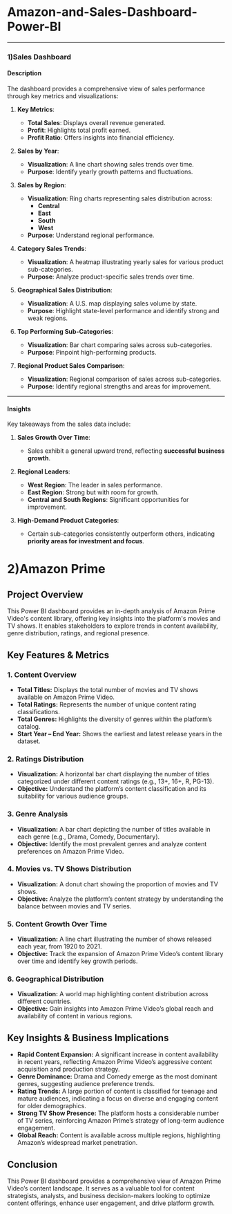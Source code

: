 # Amazon-and-Sales-Dashboard-Power-BI

---

### 1)**Sales Dashboard**

#### **Description**
The dashboard provides a comprehensive view of sales performance through key metrics and visualizations:

1. **Key Metrics**:
   - **Total Sales**: Displays overall revenue generated.
   - **Profit**: Highlights total profit earned.
   - **Profit Ratio**: Offers insights into financial efficiency.

2. **Sales by Year**:
   - **Visualization**: A line chart showing sales trends over time.
   - **Purpose**: Identify yearly growth patterns and fluctuations.

3. **Sales by Region**:
   - **Visualization**: Ring charts representing sales distribution across:
     - **Central**
     - **East**
     - **South**
     - **West**
   - **Purpose**: Understand regional performance.

4. **Category Sales Trends**:
   - **Visualization**: A heatmap illustrating yearly sales for various product sub-categories.
   - **Purpose**: Analyze product-specific sales trends over time.

5. **Geographical Sales Distribution**:
   - **Visualization**: A U.S. map displaying sales volume by state.
   - **Purpose**: Highlight state-level performance and identify strong and weak regions.

6. **Top Performing Sub-Categories**:
   - **Visualization**: Bar chart comparing sales across sub-categories.
   - **Purpose**: Pinpoint high-performing products.

7. **Regional Product Sales Comparison**:
   - **Visualization**: Regional comparison of sales across sub-categories.
   - **Purpose**: Identify regional strengths and areas for improvement.

---

#### **Insights**
Key takeaways from the sales data include:

1. **Sales Growth Over Time**:
   - Sales exhibit a general upward trend, reflecting **successful business growth**.

2. **Regional Leaders**:
   - **West Region**: The leader in sales performance.
   - **East Region**: Strong but with room for growth.
   - **Central and South Regions**: Significant opportunities for improvement.

3. **High-Demand Product Categories**:
   - Certain sub-categories consistently outperform others, indicating **priority areas for investment and focus**.
  



# 2)**Amazon Prime**  

## **Project Overview**  
This Power BI dashboard provides an in-depth analysis of Amazon Prime Video's content library, offering key insights into the platform's movies and TV shows. It enables stakeholders to explore trends in content availability, genre distribution, ratings, and regional presence.  

## **Key Features & Metrics**  

### **1. Content Overview**  
- **Total Titles:** Displays the total number of movies and TV shows available on Amazon Prime Video.  
- **Total Ratings:** Represents the number of unique content rating classifications.  
- **Total Genres:** Highlights the diversity of genres within the platform’s catalog.  
- **Start Year – End Year:** Shows the earliest and latest release years in the dataset.  

### **2. Ratings Distribution**  
- **Visualization:** A horizontal bar chart displaying the number of titles categorized under different content ratings (e.g., 13+, 16+, R, PG-13).  
- **Objective:** Understand the platform’s content classification and its suitability for various audience groups.  

### **3. Genre Analysis**  
- **Visualization:** A bar chart depicting the number of titles available in each genre (e.g., Drama, Comedy, Documentary).  
- **Objective:** Identify the most prevalent genres and analyze content preferences on Amazon Prime Video.  

### **4. Movies vs. TV Shows Distribution**  
- **Visualization:** A donut chart showing the proportion of movies and TV shows.  
- **Objective:** Analyze the platform’s content strategy by understanding the balance between movies and TV series.  

### **5. Content Growth Over Time**  
- **Visualization:** A line chart illustrating the number of shows released each year, from 1920 to 2021.  
- **Objective:** Track the expansion of Amazon Prime Video’s content library over time and identify key growth periods.  

### **6. Geographical Distribution**  
- **Visualization:** A world map highlighting content distribution across different countries.  
- **Objective:** Gain insights into Amazon Prime Video’s global reach and availability of content in various regions.  

## **Key Insights & Business Implications**  
- **Rapid Content Expansion:** A significant increase in content availability in recent years, reflecting Amazon Prime Video’s aggressive content acquisition and production strategy.  
- **Genre Dominance:** Drama and Comedy emerge as the most dominant genres, suggesting audience preference trends.  
- **Rating Trends:** A large portion of content is classified for teenage and mature audiences, indicating a focus on diverse and engaging content for older demographics.  
- **Strong TV Show Presence:** The platform hosts a considerable number of TV series, reinforcing Amazon Prime’s strategy of long-term audience engagement.  
- **Global Reach:** Content is available across multiple regions, highlighting Amazon’s widespread market penetration.  

## **Conclusion**  
This Power BI dashboard provides a comprehensive view of Amazon Prime Video’s content landscape. It serves as a valuable tool for content strategists, analysts, and business decision-makers looking to optimize content offerings, enhance user engagement, and drive platform growth.  
